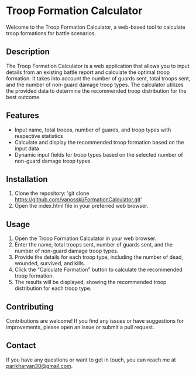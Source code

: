 # Troop Formation Calculator

Welcome to the Troop Formation Calculator, a web-based tool to calculate troop formations for battle scenarios.

## Description

The Troop Formation Calculator is a web application that allows you to input details from an existing battle report and calculate the optimal troop formation. It takes into account the number of guards sent, total troops sent, and the number of non-guard damage troop types. The calculator utilizes the provided data to determine the recommended troop distribution for the best outcome.

## Features

- Input name, total troops, number of guards, and troop types with respective statistics
- Calculate and display the recommended troop formation based on the input data
- Dynamic input fields for troop types based on the selected number of non-guard damage troop types

## Installation

1. Clone the repository: 'git clone https://github.com/vanosski/FormationCalculator.git'
2. Open the index.html file in your preferred web browser.

## Usage

1. Open the Troop Formation Calculator in your web browser.
2. Enter the name, total troops sent, number of guards sent, and the number of non-guard damage troop types.
3. Provide the details for each troop type, including the number of dead, wounded, survived, and kills.
4. Click the "Calculate Formation" button to calculate the recommended troop formation.
5. The results will be displayed, showing the recommended troop distribution for each troop type.

## Contributing

Contributions are welcome! If you find any issues or have suggestions for improvements, please open an issue or submit a pull request.

## Contact

If you have any questions or want to get in touch, you can reach me at parikharyan30@gmail.com.
